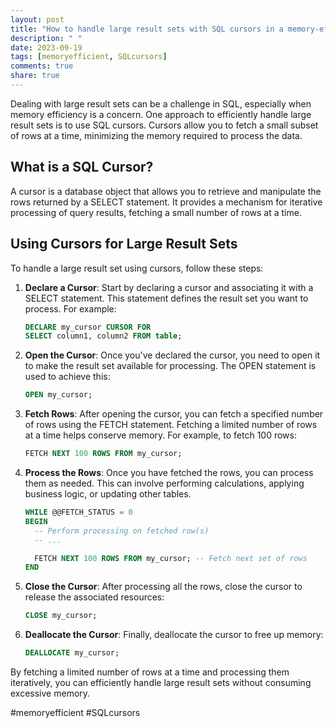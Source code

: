 ```yaml
---
layout: post
title: "How to handle large result sets with SQL cursors in a memory-efficient manner"
description: " "
date: 2023-09-19
tags: [memoryefficient, SQLcursors]
comments: true
share: true
---
```


Dealing with large result sets can be a challenge in SQL, especially when memory efficiency is a concern. One approach to efficiently handle large result sets is to use SQL cursors. Cursors allow you to fetch a small subset of rows at a time, minimizing the memory required to process the data.

## What is a SQL Cursor?

A cursor is a database object that allows you to retrieve and manipulate the rows returned by a SELECT statement. It provides a mechanism for iterative processing of query results, fetching a small number of rows at a time.

## Using Cursors for Large Result Sets

To handle a large result set using cursors, follow these steps:

1. **Declare a Cursor**: Start by declaring a cursor and associating it with a SELECT statement. This statement defines the result set you want to process. For example:

   ```sql
   DECLARE my_cursor CURSOR FOR 
   SELECT column1, column2 FROM table;
   ```

2. **Open the Cursor**: Once you've declared the cursor, you need to open it to make the result set available for processing. The OPEN statement is used to achieve this:

   ```sql
   OPEN my_cursor;
   ```

3. **Fetch Rows**: After opening the cursor, you can fetch a specified number of rows using the FETCH statement. Fetching a limited number of rows at a time helps conserve memory. For example, to fetch 100 rows:

   ```sql
   FETCH NEXT 100 ROWS FROM my_cursor;
   ```

4. **Process the Rows**: Once you have fetched the rows, you can process them as needed. This can involve performing calculations, applying business logic, or updating other tables.

   ```sql
   WHILE @@FETCH_STATUS = 0
   BEGIN
     -- Perform processing on fetched row(s)
     -- ...

     FETCH NEXT 100 ROWS FROM my_cursor; -- Fetch next set of rows
   END 
   ```

5. **Close the Cursor**: After processing all the rows, close the cursor to release the associated resources:

   ```sql
   CLOSE my_cursor;
   ```

6. **Deallocate the Cursor**: Finally, deallocate the cursor to free up memory:

   ```sql
   DEALLOCATE my_cursor;
   ```

By fetching a limited number of rows at a time and processing them iteratively, you can efficiently handle large result sets without consuming excessive memory.

#memoryefficient #SQLcursors
